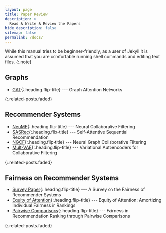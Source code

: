 ```yaml
---
layout: page
title: Paper Review
description: >
  Read & Write & Review the Papers
hide_description: false
sitemap: false
permalink: /docs/
---
```


<!-- Here you should be able to find everything you need to know to accomplish the most common tasks when blogging with Hydejack.
Should you think something is missing, [please let me know](mailto:mail@qwtel.com).
Should you discover a mistake in the docs (or a bug in general) feel free to [open an issue](https://github.com/hydecorp/hydejack/issues) on GitHub. -->

While this manual tries to be beginner-friendly, as a user of Jekyll it is assumed that you are comfortable running shell commands and editing text files.
{:.note}


## Graphs

* [GAT]{:.heading.flip-title} --- Graph Attention Networks

{:.related-posts.faded}

## Recommender Systems

* [NeuMF]{:.heading.flip-title} --- Neural Collaborative Filtering
* [SASRec]{:.heading.flip-title} --- Self-Attentive Sequential Recommendation
* [NGCF]{:.heading.flip-title} --- Neural Graph Collaborative Filtering
* [Mult-VAE]{:.heading.flip-title} --- Variational Autoencoders for Collaborative Filtering

{:.related-posts.faded}

## Fairness on Recommender Systems

* [Survey Paper]{:.heading.flip-title} --- A Survey on the Fairness of Recommender Systems 
* [Equity of Attention]{:.heading.flip-title} --- Equity of Attention: Amortizing Individual Fairness in Rankings
* [Pairwise Comparisons]{:.heading.flip-title} --- Fairness in Recommendation Ranking through Pairwise Comparisons

{:.related-posts.faded}

<!-- ## Other
* [LICENSE]{:.heading.flip-title} --- The license of this project.
* [NOTICE]{:.heading.flip-title} --- Parts of this program are provided under separate licenses.
* [CHANGELOG]{:.heading.flip-title} --- Version history of Hydejack.
{:.related-posts.faded} -->


[NeuMF]: NeuMF.md
[GAT]: GAT.md
[SASRec]: SASRec.md
[NGCF]: NGCF.md
[Mult-VAE]: Mult_VAE.md
[Survey Paper]: Survey.md
[Equity of Attention]: Equity.md
[Pairwise Comparisons]: Pairwise.md

<!-- [install]: install.md
[upgrade]: upgrade.md
[config]: config.md
[basics]: basics.md
[writing]: writing.md
[scripts]: scripts.md
[build]: build.md
[advanced]: advanced.md
[LICENSE]: ../LICENSE.md
[NOTICE]: ../NOTICE.md
[CHANGELOG]: ../CHANGELOG.md -->
